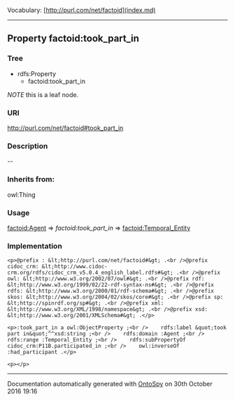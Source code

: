 Vocabulary: [http://purl.com/net/factoid](index.md) 



---	
	




    


## Property factoid:took_part_in


### Tree

* rdfs:Property
    * factoid:took_part_in





*NOTE* this is a leaf node.


### URI
http://purl.com/net/factoid#took_part_in

### Description
--


### Inherits from:
owl:Thing



### Usage


[factoid:Agent](class-factoidagent.md) 
=&gt;&nbsp;_factoid:took_part_in_&nbsp;=&gt;&nbsp;[factoid:Temporal_Entity](class-factoidtemporal_entity.md)

### Implementation
```
<p>@prefix : &lt;http://purl.com/net/factoid#&gt; .<br />@prefix cidoc_crm: &lt;http://www.cidoc-crm.org/rdfs/cidoc_crm_v5.0.4_english_label.rdfs#&gt; .<br />@prefix owl: &lt;http://www.w3.org/2002/07/owl#&gt; .<br />@prefix rdf: &lt;http://www.w3.org/1999/02/22-rdf-syntax-ns#&gt; .<br />@prefix rdfs: &lt;http://www.w3.org/2000/01/rdf-schema#&gt; .<br />@prefix skos: &lt;http://www.w3.org/2004/02/skos/core#&gt; .<br />@prefix sp: &lt;http://spinrdf.org/sp#&gt; .<br />@prefix xml: &lt;http://www.w3.org/XML/1998/namespace&gt; .<br />@prefix xsd: &lt;http://www.w3.org/2001/XMLSchema#&gt; .</p>

<p>:took_part_in a owl:ObjectProperty ;<br />    rdfs:label &quot;took part in&quot;^^xsd:string ;<br />    rdfs:domain :Agent ;<br />    rdfs:range :Temporal_Entity ;<br />    rdfs:subPropertyOf cidoc_crm:P11B.participated_in ;<br />    owl:inverseOf :had_participant .</p>

<p></p>
```










---

Documentation automatically generated with [OntoSpy](http://ontospy.readthedocs.org/ "Open") on 30th October 2016 19:16